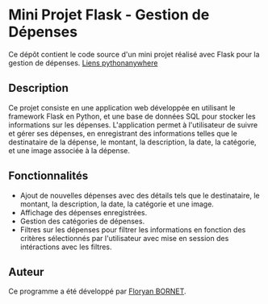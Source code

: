 # Mini Projet Flask - Gestion de Dépenses

Ce dépôt contient le code source d'un mini projet réalisé avec Flask pour la gestion de dépenses.
[Liens pythonanywhere](https://floryan.pythonanywhere.com/)

## Description

Ce projet consiste en une application web développée en utilisant le framework Flask en Python, et une base de données SQL pour stocker les informations sur les dépenses. L'application permet à l'utilisateur de suivre et gérer ses dépenses, en enregistrant des informations telles que le destinataire de la dépense, le montant, la description, la date, la catégorie, et une image associée à la dépense.

## Fonctionnalités

- Ajout de nouvelles dépenses avec des détails tels que le destinataire, le montant, la description, la date, la catégorie et une image.
- Affichage des dépenses enregistrées.
- Gestion des catégories de dépenses.
- Filtres sur les dépenses pour filtrer les informations en fonction des critères sélectionnés par l'utilisateur avec mise en session des intéractions avec les filtres.

## Auteur

Ce programme a été développé par [Floryan BORNET](https://github.com/BornetFloryan). 
